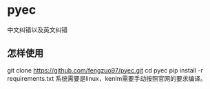 # pyec
中文纠错以及英文纠错

## 怎样使用
git clone https://github.com/fengzuo97/pyec.git
cd pyec 
pip install -r requirements.txt
系统需要是linux，kenlm需要手动按照官网的要求编译。

